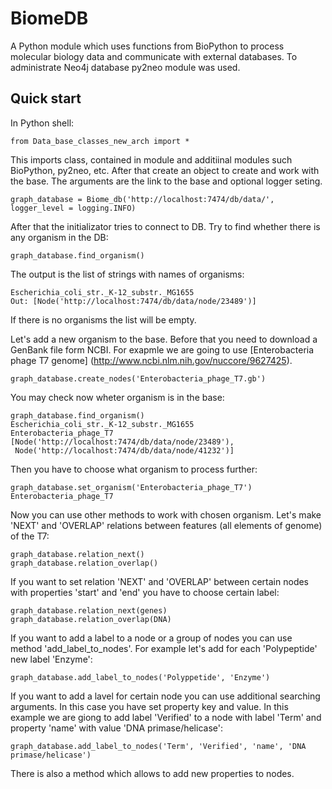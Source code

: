 # BiomeDB

A Python module which uses functions from BioPython to process molecular biology data and communicate with external databases. To administrate Neo4j database py2neo module was used.

## Quick start
In Python shell:
````
from Data_base_classes_new_arch import *
````

This imports class, contained in module and additiinal modules such BioPython, py2neo, etc.
After that create an object to create and work with the base. The arguments are the link to the base and optional logger seting.

````
graph_database = Biome_db('http://localhost:7474/db/data/', logger_level = logging.INFO)
````

After that the initializator tries to connect to DB. Try to find whether there is any organism in the DB:

````
graph_database.find_organism()
````

The output is the list of strings with names of organisms:
````
Escherichia_coli_str._K-12_substr._MG1655
Out: [Node('http://localhost:7474/db/data/node/23489')]
````

If there is no organisms the list will be empty.

Let's add a new organism to the base. Before that you need to download a GenBank file form NCBI. For exapmle we are going to use [Enterobacteria phage T7 genome] (http://www.ncbi.nlm.nih.gov/nuccore/9627425).
````
graph_database.create_nodes('Enterobacteria_phage_T7.gb')
````

You may check now wheter organism is in the base:

````
graph_database.find_organism()
Escherichia_coli_str._K-12_substr._MG1655
Enterobacteria_phage_T7
[Node('http://localhost:7474/db/data/node/23489'),
 Node('http://localhost:7474/db/data/node/41232')]
````

Then you have to choose what organism to process further:

````
graph_database.set_organism('Enterobacteria_phage_T7')
Enterobacteria_phage_T7
````

Now you can use other methods to work with chosen organism. Let's make 'NEXT' and 'OVERLAP' relations between features (all elements of genome) of the T7:
````
graph_database.relation_next()
graph_database.relation_overlap()
````

If you want to set relation 'NEXT' and 'OVERLAP' between certain nodes with properties 'start' and 'end' you have to choose certain label:
````
graph_database.relation_next(genes)
graph_database.relation_overlap(DNA)
````

If you want to add a label to a node or a group of nodes you can use method 'add_label_to_nodes'. For example let's add for each 'Polypeptide' new label 'Enzyme':
````
graph_database.add_label_to_nodes('Polyppetide', 'Enzyme')
````
If you want to add a lavel for certain node you can use additional searching arguments. In this case you have set property key and value. In this example we are giong to add label 'Verified' to a node with label 'Term' and property 'name' with value 'DNA primase/helicase':
````
graph_database.add_label_to_nodes('Term', 'Verified', 'name', 'DNA primase/helicase')
````

There is also a method which allows to add new properties to nodes.

